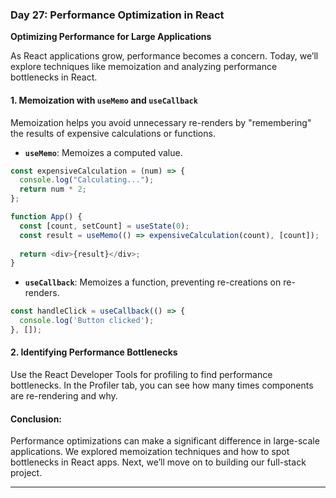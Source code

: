 ### **Day 27: Performance Optimization in React**

**Optimizing Performance for Large Applications**

As React applications grow, performance becomes a concern. Today, we’ll explore techniques like memoization and analyzing performance bottlenecks in React.

#### **1. Memoization with `useMemo` and `useCallback`**

Memoization helps you avoid unnecessary re-renders by "remembering" the results of expensive calculations or functions.

- **`useMemo`**: Memoizes a computed value.
  
```javascript
const expensiveCalculation = (num) => {
  console.log("Calculating...");
  return num * 2;
};

function App() {
  const [count, setCount] = useState(0);
  const result = useMemo(() => expensiveCalculation(count), [count]);
  
  return <div>{result}</div>;
}
```

- **`useCallback`**: Memoizes a function, preventing re-creations on re-renders.

```javascript
const handleClick = useCallback(() => {
  console.log('Button clicked');
}, []);
```

#### **2. Identifying Performance Bottlenecks**

Use the React Developer Tools for profiling to find performance bottlenecks. In the Profiler tab, you can see how many times components are re-rendering and why.

#### **Conclusion:**

Performance optimizations can make a significant difference in large-scale applications. We explored memoization techniques and how to spot bottlenecks in React apps. Next, we’ll move on to building our full-stack project.

---
